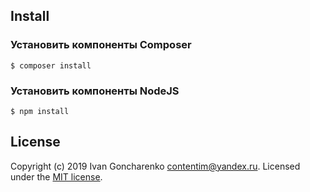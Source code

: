 ## Install

### Установить компоненты Composer
```
$ composer install
```

### Установить компоненты NodeJS
```
$ npm install
```

## License

Copyright (c) 2019 Ivan Goncharenko contentim@yandex.ru. Licensed under the [MIT license](https://opensource.org/licenses/MIT).
